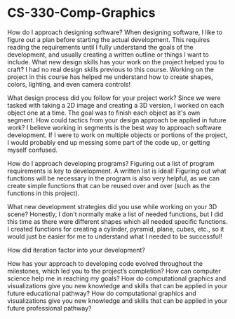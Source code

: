 # CS-330-Comp-Graphics

How do I approach designing software?
When designing software, I like to figure out a plan before starting the actual development. This requires reading the requirements until I fully understand the goals of the development, and usually creating a written outline or things I want to include.
What new design skills has your work on the project helped you to craft?
I had no real design skills previous to this course. Working on the project in this course has helped me understand how to create shapes, colors, lighting, and even camera controls!

What design process did you follow for your project work?
Since we were tasked with taking a 2D image and creating a 3D version, I worked on each object one at a time. The goal was to finish each object as it's own segment.
How could tactics from your design approach be applied in future work?
I believe working in segments is the best way to approach software development. If I were to work on multiple objects or portions of the project, I would probably end up messing some part of the code up, or getting myself confused.

How do I approach developing programs?
Figuring out a list of program requirements is key to development. A written list is ideal! Figuring out what functions will be necessary in the program is also very helpful, as we can create simple functions that can be reused over and over (such as the functions in this project).

What new development strategies did you use while working on your 3D scene?
Honestly, I don't normally make a list of needed functions, but I did this time as there were different shapes which all needed specific functions. I created functions for creating a cylinder, pyramid, plane, cubes, etc., so it would just be easier for me to understand what I needed to be successful!

How did iteration factor into your development?

How has your approach to developing code evolved throughout the milestones, which led you to the project’s completion?
How can computer science help me in reaching my goals?
How do computational graphics and visualizations give you new knowledge and skills that can be applied in your future educational pathway?
How do computational graphics and visualizations give you new knowledge and skills that can be applied in your future professional pathway?
